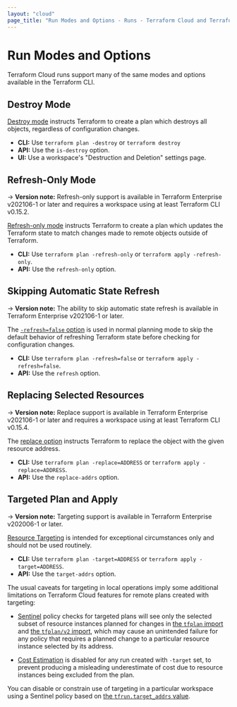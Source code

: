 ```yaml
---
layout: "cloud"
page_title: "Run Modes and Options - Runs - Terraform Cloud and Terraform Enterprise"
---
```


# Run Modes and Options

Terraform Cloud runs support many of the same modes and options available in the Terraform CLI.

## Destroy Mode

[Destroy mode](/docs/cli/commands/plan.html#planning-modes) instructs Terraform to create a plan which destroys all objects, regardless of configuration changes.

- **CLI:** Use `terraform plan -destroy` or `terraform destroy`
- **API:** Use the `is-destroy` option.
- **UI:** Use a workspace's "Destruction and Deletion" settings page.

## Refresh-Only Mode

-> **Version note:** Refresh-only support is available in Terraform Enterprise v202106-1 or later and requires a workspace using at least Terraform CLI v0.15.2.

[Refresh-only mode](/docs/cli/commands/plan.html#planning-modes) instructs Terraform to create a plan which updates the Terraform state to match changes made to remote objects outside of Terraform.

- **CLI:** Use `terraform plan -refresh-only` or `terraform apply -refresh-only`.
- **API:** Use the `refresh-only` option.

## Skipping Automatic State Refresh

-> **Version note:** The ability to skip automatic state refresh is available in Terraform Enterprise v202106-1 or later.

The [`-refresh=false` option](/docs/cli/commands/plan.html#refresh-false) is used in normal planning mode to skip the default behavior of refreshing Terraform state before checking for configuration changes.

- **CLI:** Use `terraform plan -refresh=false` or `terraform apply -refresh=false`.
- **API:** Use the `refresh` option.

## Replacing Selected Resources

-> **Version note:** Replace support is available in Terraform Enterprise v202106-1 or later and requires a workspace using at least Terraform CLI v0.15.4.

The [replace option](/docs/cli/commands/plan.html#replace-address) instructs Terraform to replace the object with the given resource address.

- **CLI:** Use `terraform plan -replace=ADDRESS` or `terraform apply -replace=ADDRESS`.
- **API:** Use the `replace-addrs` option.

## Targeted Plan and Apply

-> **Version note:** Targeting support is available in Terraform Enterprise v202006-1 or later.

[Resource Targeting](/docs/cli/commands/plan.html#resource-targeting) is intended for exceptional circumstances only and should not be used routinely.

- **CLI:** Use `terraform plan -target=ADDRESS` or `terraform apply -target=ADDRESS`.
- **API:** Use the `target-addrs` option.

The usual caveats for targeting in local operations imply some additional limitations on Terraform Cloud features for remote plans created with targeting:

* [Sentinel](../sentinel/) policy checks for targeted plans will see only the selected subset of resource instances planned for changes in [the `tfplan` import](../sentinel/import/tfplan.html) and [the `tfplan/v2` import](../sentinel/import/tfplan-v2.html), which may cause an unintended failure for any policy that requires a planned change to a particular resource instance selected by its address.

* [Cost Estimation](../cost-estimation/) is disabled for any run created with `-target` set, to prevent producing a misleading underestimate of cost due to resource instances being excluded from the plan.

You can disable or constrain use of targeting in a particular workspace using a Sentinel policy based on [the `tfrun.target_addrs` value](../sentinel/import/tfrun.html#value-target_addrs).
